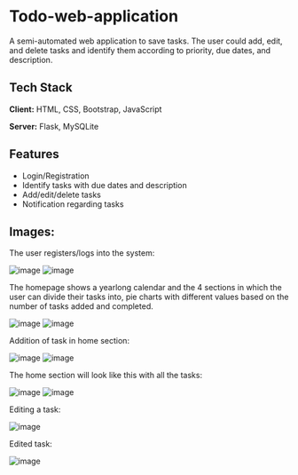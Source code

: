 # Todo-web-application
A semi-automated web application to save tasks. The user could add, edit, and delete tasks and identify them according to priority, due dates, and description.

## Tech Stack

**Client:** HTML, CSS, Bootstrap, JavaScript

**Server:** Flask, MySQLite

## Features
- Login/Registration
- Identify tasks with due dates and description
- Add/edit/delete tasks
- Notification regarding tasks


## Images:
The user registers/logs into the system:

![image](https://user-images.githubusercontent.com/74111792/212353955-760937a1-d03e-4216-bf10-609b6bc0f986.png)
![image](https://user-images.githubusercontent.com/74111792/212354514-d0c2936f-49b7-4f4c-8751-7a7f00b24f64.png)

The homepage shows a yearlong calendar and the 4 sections in which the user can divide their tasks into, pie charts with different values based on the number of tasks added and completed.

![image](https://user-images.githubusercontent.com/74111792/212354793-4ab5f180-f24e-4df8-9778-98975090ebd5.png)
![image](https://user-images.githubusercontent.com/74111792/212354809-9a47179e-e309-4ade-97c5-ebfcfb9e6508.png)

Addition of task in home section:

![image](https://user-images.githubusercontent.com/74111792/212355131-3bf07b23-443c-48f8-8623-098ef13c0895.png)
![image](https://user-images.githubusercontent.com/74111792/212355149-cf7d0295-bfe9-41b4-b3a1-89c1a081a0e2.png)

The home section will look like this with all the tasks:

![image](https://user-images.githubusercontent.com/74111792/212355496-6ae9054d-0d53-4637-9b92-8ceacab41d15.png)
![image](https://user-images.githubusercontent.com/74111792/212355506-95d99aba-250a-4d47-870d-fc83b931a76e.png)

 Editing a task:
 
 ![image](https://user-images.githubusercontent.com/74111792/212355578-3d92b8a1-ab2c-4a3e-bbc5-dd9af4e4261e.png)

Edited task:

![image](https://user-images.githubusercontent.com/74111792/212355632-96de47a4-7f1e-4435-bc69-3f4522f3d1f6.png)


 


